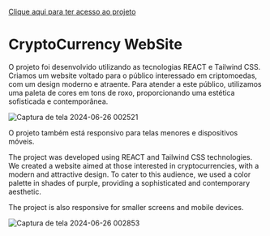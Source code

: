 <a href='https://crypto-currency-react-tailwind.vercel.app/'>Clique aqui para ter acesso ao projeto</a>

<h1>CryptoCurrency WebSite</h1>

<p>O projeto foi desenvolvido utilizando as tecnologias REACT e Tailwind CSS. Criamos um website voltado para o público interessado em criptomoedas, com um design moderno e atraente. Para atender a este público, utilizamos uma paleta de cores em tons de roxo, proporcionando uma estética sofisticada e contemporânea.</p>

![Captura de tela 2024-06-26 002521](https://github.com/DevGustavoGantois/CryptoCurrency_REACT_Tailwind/assets/123424700/72e354cd-aebc-43e2-a2f6-7e95a825c058)


<p>O projeto também está responsivo para telas menores e dispositivos móveis.</p>


<p>The project was developed using REACT and Tailwind CSS technologies. We created a website aimed at those interested in cryptocurrencies, with a modern and attractive design. To cater to this audience, we used a color palette in shades of purple, providing a sophisticated and contemporary aesthetic.</p>


<p>The project is also responsive for smaller screens and mobile devices.</p>

![Captura de tela 2024-06-26 002853](https://github.com/DevGustavoGantois/CryptoCurrency_REACT_Tailwind/assets/123424700/7a304ead-3c20-4576-9671-1b30383cbe47)
